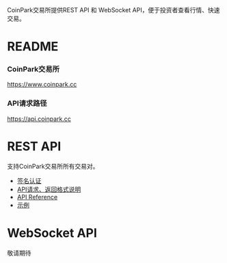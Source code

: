 CoinPark交易所提供REST API 和 WebSocket API，便于投资者查看行情、快速交易。
# README
### CoinPark交易所
https://www.coinpark.cc
### API请求路径
https://api.coinpark.cc

# REST API
支持CoinPark交易所所有交易对。
* [签名认证](https://github.com/coinparkcc/API_Docs/wiki/API_Sign)
* [API请求、返回格式说明](https://github.com/coinparkcc/API_Docs/wiki/Request_Response)
* [API Reference](https://github.com/coinparkcc/API_Docs/wiki/API_Reference)
* [示例](https://github.com/coinparkcc/api-sample)

# WebSocket API
敬请期待